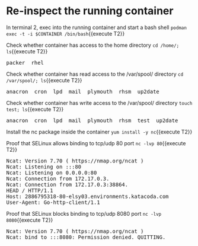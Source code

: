 # Re-inspect the running container

In terminal 2, exec into the running container and start a bash shell 
`podman exec -t -i $CONTAINER /bin/bash`{{execute T2}}

Check whether container has access to the home directory
`cd /home/; ls`{{execute T2}}

<pre class="file">
packer  rhel
</pre>

Check whether container has read access to the /var/spool/ directory
`cd /var/spool/; ls`{{execute T2}}

<pre class="file">
anacron  cron  lpd  mail  plymouth  rhsm  up2date
</pre>

Check whether container has write access to the /var/spool/ directory
`touch test; ls`{{execute T2}}
<pre class="file">
anacron  cron  lpd  mail  plymouth  rhsm  test  up2date
</pre>

Install the nc package inside the container
`yum install -y nc`{{execute T2}}

Proof that SELinux allows binding to tcp/udp 80 port
`nc -lvp 80`{{execute T2}}

<pre class="file">
Ncat: Version 7.70 ( https://nmap.org/ncat )
Ncat: Listening on :::80
Ncat: Listening on 0.0.0.0:80
Ncat: Connection from 172.17.0.3.
Ncat: Connection from 172.17.0.3:38864.
HEAD / HTTP/1.1
Host: 2886795318-80-elsy03.environments.katacoda.com
User-Agent: Go-http-client/1.1
</pre>

Proof that SELinux blocks binding to tcp/udp 8080 port
`nc -lvp 8080`{{execute T2}}

<pre class="file">
Ncat: Version 7.70 ( https://nmap.org/ncat )
Ncat: bind to :::8080: Permission denied. QUITTING.
</pre>
